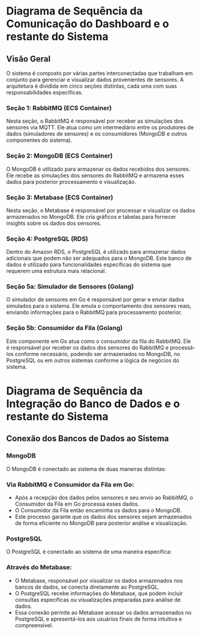# Diagrama de Sequência da Comunicação do Dashboard e o restante do Sistema

## Visão Geral

O sistema é composto por várias partes interconectadas que trabalham em conjunto para gerenciar e visualizar dados provenientes de sensores. A arquitetura é dividida em cinco seções distintas, cada uma com suas responsabilidades específicas.

### Seção 1: RabbitMQ (ECS Container)
Nesta seção, o RabbitMQ é responsável por receber as simulações dos sensores via MQTT. Ele atua como um intermediário entre os produtores de dados (simuladores de sensores) e os consumidores (MongoDB e outros componentes do sistema).

### Seção 2: MongoDB (ECS Container)
O MongoDB é utilizado para armazenar os dados recebidos dos sensores. Ele recebe as simulações dos sensores do RabbitMQ e armazena esses dados para posterior processamento e visualização.

### Seção 3: Metabase (ECS Container)
Nesta seção, o Metabase é responsável por processar e visualizar os dados armazenados no MongoDB. Ele cria gráficos e tabelas para fornecer insights sobre os dados dos sensores.

### Seção 4: PostgreSQL (RDS)
Dentro do Amazon RDS, o PostgreSQL é utilizado para armazenar dados adicionais que podem não ser adequados para o MongoDB. Este banco de dados é utilizado para funcionalidades específicas do sistema que requerem uma estrutura mais relacional.

### Seção 5a: Simulador de Sensores (Golang)
O simulador de sensores em Go é responsável por gerar e enviar dados simulados para o sistema. Ele emula o comportamento dos sensores reais, enviando informações para o RabbitMQ para processamento posterior.

### Seção 5b: Consumidor da Fila (Golang)
Este componente em Go atua como o consumidor da fila do RabbitMQ. Ele é responsável por receber os dados dos sensores do RabbitMQ e processá-los conforme necessário, podendo ser armazenados no MongoDB, no PostgreSQL ou em outros sistemas conforme a lógica de negócios do sistema.


# Diagrama de Sequência da Integração do Banco de Dados e o restante do Sistema 

## Conexão dos Bancos de Dados ao Sistema

### MongoDB
O MongoDB é conectado ao sistema de duas maneiras distintas:

### Via RabbitMQ e Consumidor da Fila em Go:
- Após a recepção dos dados pelos sensores e seu envio ao RabbitMQ, o Consumidor da Fila em Go processa esses dados.
- O Consumidor da Fila então encaminha os dados para o MongoDB.
- Este processo garante que os dados dos sensores sejam armazenados de forma eficiente no MongoDB para posterior análise e visualização.

### PostgreSQL
O PostgreSQL é conectado ao sistema de uma maneira específica:

### Através do Metabase:
- O Metabase, responsável por visualizar os dados armazenados nos bancos de dados, se conecta diretamente ao PostgreSQL.
- O PostgreSQL recebe informações do Metabase, que podem incluir consultas específicas ou visualizações preparadas para análise de dados.
- Essa conexão permite ao Metabase acessar os dados armazenados no PostgreSQL e apresentá-los aos usuários finais de forma intuitiva e compreensível.